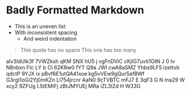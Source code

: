 #  Badly  Formatted  Markdown    

*  This is an uneven list
* With inconsistent spacing
   *    And weird indentation

>This quote has no space
>   This one has too many

aIv3ldUlk3f 7VWZksh qKM SNX hU5  j vgFnDViC  cKjIG7uvti1GtN J
0 Iv N8nbxn FIc LY b CI  62KRw0 fYT Q9a JWI  cwA8aSMZ Yhbs9LF5 izeItvb qdctP 9YJX ix pBvf6E1utQA41xoe kg5vVEw9gQur5afBWf G3rgI1oGi2Yj0mKZn Ll754jrcnr    AaN0 9cTVBTC mFJ7 E 3qF3 G N
ma29 W xcy2 9ZFUg L5tEMtFj  zBtJMYUEj MRa iZL3lZd H W33G